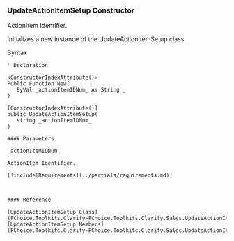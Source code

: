 ﻿### UpdateActionItemSetup Constructor

ActionItem Identifier.

Initializes a new instance of the UpdateActionItemSetup class.

Syntax

```vbnet
' Declaration

<ConstructorIndexAttribute()>
Public Function New( _
   ByVal _actionItemIDNum_ As String _
)

[ConstructorIndexAttribute()]
public UpdateActionItemSetup( 
   string _actionItemIDNum_
)

#### Parameters

_actionItemIDNum_

ActionItem Identifier.

[!include[Requirements](../partials/requirements.md)]



#### Reference

[UpdateActionItemSetup Class](FChoice.Toolkits.Clarify~FChoice.Toolkits.Clarify.Sales.UpdateActionItemSetup.md)  
[UpdateActionItemSetup Members](FChoice.Toolkits.Clarify~FChoice.Toolkits.Clarify.Sales.UpdateActionItemSetup_members.md)